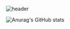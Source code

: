 ![header](https://capsule-render.vercel.app/api?type=cylinder&color=10:FFF886,100:F072B6&height=300&section=header&text=kyuna%20archive&fontSize=75&animation=twinkling&fontColor=FFFFFF)



![Anurag's GitHub stats](https://github-readme-stats.vercel.app/api?username=tjdfbf1&show_icons=true&theme=buefy)

<!--
**kyunakim/kyunakim** is a ✨ _special_ ✨ repository because its `README.md` (this file) appears on your GitHub profile.

Here are some ideas to get you started:

- 🔭 I’m currently working on ...
- 🌱 I’m currently learning ...
- 👯 I’m looking to collaborate on ...
- 🤔 I’m looking for help with ...
- 💬 Ask me about ...
- 📫 How to reach me: ...
- 😄 Pronouns: ...
- ⚡ Fun fact: ...
-->
